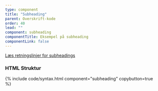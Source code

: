 ```yaml
---
type: component
title: "Subheading"
parent: Overskrift-kode
order: 40
lead: ""
component: subheading
componentTitle: Eksempel på subheading
componentLink: false
---
```


<a href="/design/typografi/overskrifter/#subheading">Læs retningslinjer for subheadings</a>

### HTML Struktur

{% include code/syntax.html component="subheading" copybutton=true %}
